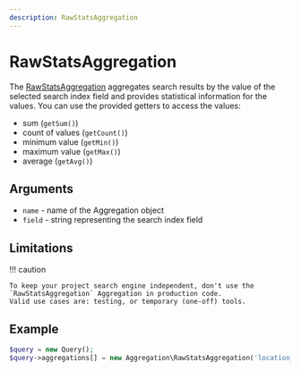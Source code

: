 ```yaml
---
description: RawStatsAggregation
---
```


# RawStatsAggregation

The [RawStatsAggregation](/api/php_api/php_api_reference/classes/Ibexa-Contracts-Core-Repository-Values-Content-Query-Aggregation-RawStatsAggregation.html) aggregates search results by the value of the selected search index field and provides statistical information for the values.
You can use the provided getters to access the values:

- sum (`getSum()`)
- count of values (`getCount()`)
- minimum value (`getMin()`)
- maximum value (`getMax()`)
- average (`getAvg()`)

## Arguments

- `name` - name of the Aggregation object
- `field` - string representing the search index field

## Limitations

!!! caution

    To keep your project search engine independent, don't use the `RawStatsAggregation` Aggregation in production code.
    Valid use cases are: testing, or temporary (one-off) tools.

## Example

``` php
$query = new Query();
$query->aggregations[] = new Aggregation\RawStatsAggregation('location_depth', 'depth_i');
```
